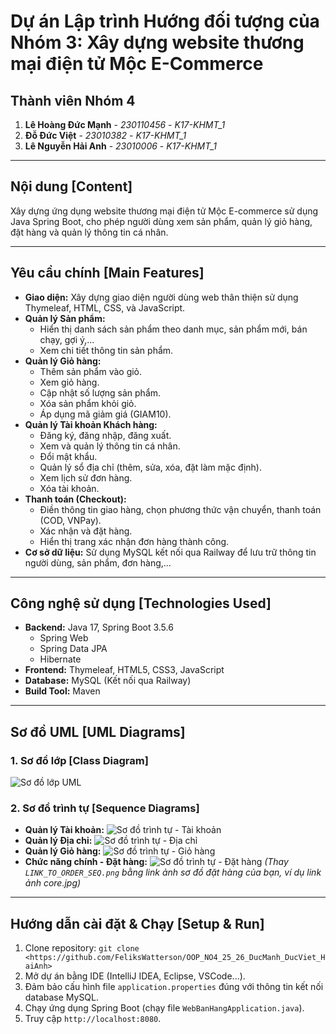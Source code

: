 # Dự án Lập trình Hướng đối tượng của Nhóm 3: Xây dựng website thương mại điện tử Mộc E-Commerce

## Thành viên Nhóm 4

1.  **Lê Hoàng Đức Mạnh** - *230110456* - *K17-KHMT_1*
2.  **Đỗ Đức Việt** - *23010382* - *K17-KHMT_1*
3.  **Lê Nguyễn Hải Anh** - *23010006* - *K17-KHMT_1*

---

## Nội dung [Content]

Xây dựng ứng dụng website thương mại điện tử Mộc E-commerce sử dụng Java Spring Boot, cho phép người dùng xem sản phẩm, quản lý giỏ hàng, đặt hàng và quản lý thông tin cá nhân.

---

## Yêu cầu chính [Main Features]

* **Giao diện:** Xây dựng giao diện người dùng web thân thiện sử dụng Thymeleaf, HTML, CSS, và JavaScript.
* **Quản lý Sản phẩm:**
    * Hiển thị danh sách sản phẩm theo danh mục, sản phẩm mới, bán chạy, gợi ý,...
    * Xem chi tiết thông tin sản phẩm.
* **Quản lý Giỏ hàng:**
    * Thêm sản phẩm vào giỏ.
    * Xem giỏ hàng.
    * Cập nhật số lượng sản phẩm.
    * Xóa sản phẩm khỏi giỏ.
    * Áp dụng mã giảm giá (GIAM10).
* **Quản lý Tài khoản Khách hàng:**
    * Đăng ký, đăng nhập, đăng xuất.
    * Xem và quản lý thông tin cá nhân.
    * Đổi mật khẩu.
    * Quản lý sổ địa chỉ (thêm, sửa, xóa, đặt làm mặc định).
    * Xem lịch sử đơn hàng.
    * Xóa tài khoản.
* **Thanh toán (Checkout):**
    * Điền thông tin giao hàng, chọn phương thức vận chuyển, thanh toán (COD, VNPay).
    * Xác nhận và đặt hàng.
    * Hiển thị trang xác nhận đơn hàng thành công.
* **Cơ sở dữ liệu:** Sử dụng MySQL kết nối qua Railway để lưu trữ thông tin người dùng, sản phẩm, đơn hàng,...

---

## Công nghệ sử dụng [Technologies Used]

* **Backend:** Java 17, Spring Boot 3.5.6
    * Spring Web
    * Spring Data JPA
    * Hibernate
* **Frontend:** Thymeleaf, HTML5, CSS3, JavaScript
* **Database:** MySQL (Kết nối qua Railway)
* **Build Tool:** Maven

---

## Sơ đồ UML [UML Diagrams]

### 1. Sơ đồ lớp [Class Diagram]

![Sơ đồ lớp UML](ulm.drawio.png)

### 2. Sơ đồ trình tự [Sequence Diagrams]

* **Quản lý Tài khoản:**
    ![Sơ đồ trình tự - Tài khoản](account.png)
* **Quản lý Địa chỉ:**
    ![Sơ đồ trình tự - Địa chỉ](address.png)
* **Quản lý Giỏ hàng:**
    ![Sơ đồ trình tự - Giỏ hàng](cart.png)
* **Chức năng chính - Đặt hàng:**
    ![Sơ đồ trình tự - Đặt hàng](core.png)
    *(Thay `LINK_TO_ORDER_SEQ.png` bằng link ảnh sơ đồ đặt hàng của bạn, ví dụ link ảnh core.jpg)*


---

## Hướng dẫn cài đặt & Chạy [Setup & Run]
1.  Clone repository: `git clone <https://github.com/FeliksWatterson/OOP_NO4_25_26_DucManh_DucViet_HaiAnh>`
2.  Mở dự án bằng IDE (IntelliJ IDEA, Eclipse, VSCode...).
3.  Đảm bảo cấu hình file `application.properties` đúng với thông tin kết nối database MySQL.
4.  Chạy ứng dụng Spring Boot (chạy file `WebBanHangApplication.java`).
5.  Truy cập `http://localhost:8080`.
